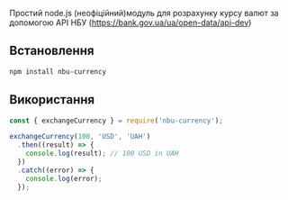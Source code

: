 Простий node.js (неофіційний)модуль для розрахунку курсу валют за допомогою API НБУ (https://bank.gov.ua/ua/open-data/api-dev)

## Встановлення

```bash
npm install nbu-currency
```

## Використання

```javascript
const { exchangeCurrency } = require('nbu-currency');

exchangeCurrency(100, 'USD', 'UAH')
  .then((result) => {
    console.log(result); // 100 USD in UAH
  })
  .catch((error) => {
    console.log(error);
  });
```

